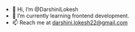 - 👋 Hi, I’m @DarshiniLokesh
- 🌱 I’m currently learning frontend development.
- 📫 Reach me at darshini.lokesh22@gmail.com

<!---
DarshiniLokesh/DarshiniLokesh is a ✨ special ✨ repository because its `README.md` (this file) appears on your GitHub profile.
You can click the Preview link to take a look at your changes.
--->

